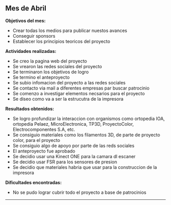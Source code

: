 ## Mes de Abril

**Objetivos del mes:**  
-  Crear todas los medios para publicar nuestos avances
-  Conseguir sponsors
-  Establecer los principios teoricos del proyecto

**Actividades realizadas:**  
-  Se creo la pagina web del proyecto
-  Se vrearon las redes sociales del proyecto
-  Se terminaron los objetivos de logro
-  Se termino el anteproyecto
-  Se subio infomacion del proyecto a las redes sociales
-  Se contacto via mail a diferentes empresas par buscar patrocinio
-  Se comenzo a investigar elementos necsarios para el proyecto
-  Se diseo como va a ser la estrucutra de la impresora

**Resultados obtenidos:**  
-  Se logro profundizar la interaccion con organismos como ortopedia IOA, ortopedia Pelaez, MicroElectronica, TP3D, ProyectoColor, Electrocomponentes S.A, etc.
-  Se consiguio materiales como los filamentos 3D, de parte de proyecto color, para el proyecto
-  Se consiguio algo de apoyo por parte de las reds sociales
-  El anteproyecto fue aprobado
-  Se decidio usar una Kinect ONE para la camara dl escaner
-  Se decidio usar FSR para los sensores de presion
-  Se decidio que materiales habria que usar para la construccion de la impresora

**Dificultades encontradas:**  
-  No se pudo lograr cubrir todo el proyecto a base de patrocinios

---
